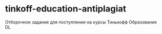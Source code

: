 # tinkoff-education-antiplagiat
Отборочное задание для поступление на курсы Тинькофф Образование DL
